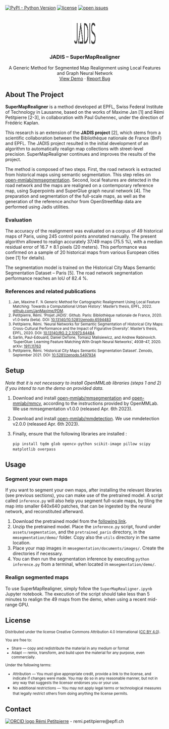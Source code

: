 [![PyPI - Python Version](https://img.shields.io/badge/python-3.8-blue)](https://www.python.org/downloads/release/python-3813/)
[![license](https://img.shields.io/badge/license-CC%20BY%204.0-brightgreen)](https://creativecommons.org/licenses/by/4.0/)
[![open issues](https://isitmaintained.com/badge/open/BnF-jadis/SuperMapRealigner.svg)](https://github.com/BnF-jadis/SuperMapRealigner/issues)


<!-- PROJECT LOGO -->
<br />
<div align="center">
  <a>
    <img src="assets/img/jadis_logo.svg" alt="Logo" width="80" height="80">
  </a>

  <h3 align="center">JADIS – SuperMapRealigner</h3>

  <p align="center">
    A Generic Method for Segmented Map Realignment using Local Features and Graph Neural Network
    <br />
    <a href="https://github.com/BnF-jadis/SuperMapRealigner/blob/ddfa08f1d9c74c678be785ef8a98e7f1e96cc1d4/SuperMapRealigner.ipynb">View Demo</a>
    ·
    <a href="https://github.com/BnF-jadis/SuperMapRealigner/issues">Report Bug</a>
  </p>
</div>

## About The Project

**SuperMapRealigner** is a method developed at EPFL, Swiss Federal Institute of Technology in Lausanne, based on the works of Maxime Jan [1] and Rémi Petitpierre [2-3], in collaboration with Paul Guhennec, under the direction of Frédéric Kaplan.

This research is an extension of the **JADIS project** [2], which stems from a scientific collaboration between the Bibliothèque nationale de France (BnF) and EPFL. The JADIS project resulted in the initial development of an algorithm to automatically realign map collections with street-level precision. SuperMapRealigner continues and improves the results of the project.

The method is composed of two steps. First, the road network is extracted from historical maps using semantic segmentation. This step relies on [open-mmlab/mmsegmentation](https://github.com/open-mmlab/mmsegmentation). Second, local features are detected in the road network and the maps are realigned on a contemporary reference map, using Superpoints and SuperGlue graph neural network [4]. The preparation and segmentation of the full-scale maps, as well as the generation of the reference anchor from OpenStreetMap data are performed using Jadis utilities.

### Evaluation

The accuracy of the realignment was evaluated on a corpus of 49 historical maps of Paris, using 245 control points annotated manually. The present algorithm allowed to realign accurately 37/49 maps (75.5 %), with a median residual error of 16.7 ± 8.1 pixels (20 meters). This performance was confirmed on a sample of 20 historical maps from various European cities (see [1] for details).

The segmentation model is trained on the Historical City Maps Semantic Segmentation Dataset – Paris [5]. The road network segmentation performance reaches an IoU of 82.4 %. 

### References and related publications

<div><small>
<ol type = "1">
<li>Jan, Maxime F. ‘A Generic Method for Cartographic Realignment Using Local Feature Matching: Towards a Computational Urban History’. Master’s thesis, EPFL, 2022. <a href="https://github.com/JanMaxime/PDM">github.com/JanMaxime/PDM</a>.</li>
<li>Petitpierre, Rémi. ‘Projet JADIS’. Github. Paris: Bibliothèque nationale de France, 2020. v1.0-beta (beta). DOI: <a href="https://github.com/BnF-jadis/projet">10.13140/10.5281/zenodo.6594483</a></li>
<li>Petitpierre, Rémi. ‘Neural Networks for Semantic Segmentation of Historical City Maps: Cross-Cultural Performance and the Impact of Figurative Diversity’. Master’s thesis, EPFL, 2020. DOI: 
<a href="https://dx.doi.org/10.13140/RG.2.2.10973.64484">10.13140/RG.2.2.10973.64484</a>.</li>
<li>Sarlin, Paul-Edouard, Daniel DeTone, Tomasz Malisiewicz, and Andrew Rabinovich. ‘SuperGlue: Learning Feature Matching With Graph Neural Networks’, 4938–47, 2020. arXiv: <a href="https://arxiv.org/abs/1911.11763">1911.11763</a>
</li>
<li>Petitpierre, Rémi. ‘Historical City Maps Semantic Segmentation Dataset’. Zenodo, September 2021. DOI: <a href="https://doi.org/10.5281/zenodo.5497934">10.5281/zenodo.5497934</a></li>
</small></div>

## Setup
_Note that it is not necessary to install OpenMMLab libraries (steps 1 and 2) if you intend to run the demo on provided data._

1. Download and install [open-mmlab/mmsegmentation](https://github.com/open-mmlab/mmsegmentation) and [open-mmlab/mmcv](https://github.com/open-mmlab/mmcv), according to the instructions provided by OpenMMLab. We use mmsegmentation v1.0.0 (released Apr. 6th 2023).
2. Download and install [open-mmlab/mmdetection](https://github.com/open-mmlab/mmdetection). We use mmdetection v2.0.0 (released Apr. 6th 2023).
3. Finally, ensure that the following libraries are installed :

   ```pip install tqdm glob opencv-python scikit-image pillow scipy matplotlib overpass```

## Usage

### Segment your own maps

If you want to segment your own maps, after installing the relevant libraries (see previous sections), you can make use of the pretrained model. A script called `inference.py` will also help you segment full-scale maps, by tiling the map into smaller 640x640 patches, that can be ingested by the neural network, and reconstituted afterward.
  
1. Download the pretrained model from the [following link](https://drive.google.com/file/d/1bVtI1Wz3AatxPT8g5euk8tOlVrjBAclo/view?usp=share_link). 
2. Unzip the pretrained model. Place the `inference.py` script, found under `assets/segmentation`, and the `pretrained_paris` directory, in the `mmsegmentation/demo/` folder. Copy also the `utils` directory in the same location.
3. Place your map images in `mmsegmentation/documents/images/`. Create the directories if necessary.
4. You can then run the segmentation inference by executing `python inference.py` from a terminal, when located in `mmsegmentation/demo/`.

### Realign segmented maps

To use SuperMapRealigner, simply follow the `SuperMapRealigner.ipynb` Jupyter notebook. The execution of the script should take less than 5 minutes to realign the 49 maps from the demo, when using a recent mid-range GPU.

## License

<div><small>

Distributed under the license Creative Commons Attribution 4.0 International ([CC BY 4.0](https://creativecommons.org/licenses/by/4.0/)).

You are free to:
* Share — copy and redistribute the material in any medium or format
* Adapt — remix, transform, and build upon the material for any purpose, even commercially.

Under the following terms:
* Attribution — You must give appropriate credit, provide a link to the license, and indicate if changes were made. You may do so in any reasonable manner, but not in any way that suggests the licensor endorses you or your use.
* No additional restrictions — You may not apply legal terms or technological measures that legally restrict others from doing anything the license permits. 
</small></div>

## Contact

<a href="https://orcid.org/0000-0001-9138-6727">
<img alt="ORCID logo" src="https://info.orcid.org/wp-content/uploads/2019/11/orcid_16x16.png" width="16" height="16"/> <a href="https://people.epfl.ch/remi.petitpierre">Rémi Petitpierre</a>
 - remi.petitpierre@epfl.ch

